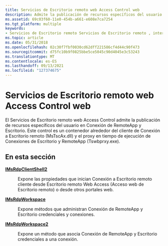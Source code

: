 ```yaml
---
title: Servicios de Escritorio remoto web Access Control web
description: Admite la publicación de recursos específicos del usuario en Conexión de RemoteApp y Escritorio. Este control es un contenedor alrededor del cliente de Conexión a Escritorio remoto (MsTscAx.dll) y el proxy en tiempo de ejecución de Conexiones de Escritorio y RemoteApp (Tswbprxy.exe).
ms.assetid: 69c03f60-11e0-454b-a661-e608e7ca7254
ms.tgt_platform: multiple
keywords:
- Servicios de Escritorio remoto Servicios de Escritorio remoto , interfaces de control de acceso web
ms.topic: article
ms.date: 05/31/2018
ms.openlocfilehash: 02c30f7fbf0030cd62dff221586cf4d44c90f473
ms.sourcegitcommit: d75fc10b9f0825bbe5ce5045c90d4045e3c53243
ms.translationtype: MT
ms.contentlocale: es-ES
ms.lasthandoff: 09/13/2021
ms.locfileid: "127374675"
---
```

# <a name="remote-desktop-services-web-access-control-interfaces"></a>Servicios de Escritorio remoto web Access Control web

El Servicios de Escritorio remoto web Access Control admite la publicación de recursos específicos del usuario en Conexión de RemoteApp y Escritorio. Este control es un contenedor alrededor del cliente de Conexión a Escritorio remoto (MsTscAx.dll) y el proxy en tiempo de ejecución de Conexiones de Escritorio y RemoteApp (Tswbprxy.exe).

## <a name="in-this-section"></a>En esta sección

<dl> <dt>

[**IMsRdpClientShell2**](imsrdpclientshell2.md)
</dt> <dd>

Expone las propiedades que inician Conexión a Escritorio remoto cliente desde Escritorio remoto Web Access (Acceso web de Escritorio remoto) o desde otros portales web.

</dd> <dt>

[**IMsRdpWorkspace**](imsrdpworkspace.md)
</dt> <dd>

Expone métodos que administran Conexión de RemoteApp y Escritorio credenciales y conexiones.

</dd> <dt>

[**IMsRdpWorkspace2**](imsrdpworkspace2.md)
</dt> <dd>

Expone un método que asocia Conexión de RemoteApp y Escritorio credenciales a una conexión.

</dd> </dl>

 

 




